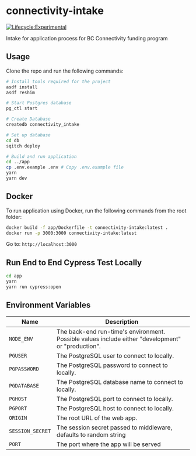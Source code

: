 # connectivity-intake

[![Lifecycle:Experimental](https://img.shields.io/badge/Lifecycle-Experimental-339999)](<Redirect-URL>)

Intake for application process for BC Connectivity funding program

## Usage
Clone the repo and run the following commands:
```bash
# Install tools required for the project
asdf install
asdf reshim

# Start Postgres database
pg_ctl start

# Create Database
createdb connectivity_intake

# Set up database
cd db
sqitch deploy

# Build and run application
cd ../app
cp .env.example .env # Copy .env.example file
yarn
yarn dev
```
## Docker
To run application using Docker, run the following commands from the root folder:
```bash
docker build -f app/Dockerfile -t connectivity-intake:latest .
docker run -p 3000:3000 connectivity-intake:latest
```
Go to: `http://localhost:3000`

## Run End to End Cypress Test Locally
```bash
cd app
yarn
yarn run cypress:open
```
## Environment Variables

| Name             | Description                                                                                       |
|------------------|---------------------------------------------------------------------------------------------------|
| `NODE_ENV`       | The back-end run-time's environment. Possible values include either "development" or "production".|
| `PGUSER`         | The PostgreSQL user to connect to locally.                                                        |
| `PGPASSWORD`     | The PostgreSQL password to connect to locally.                                                    |
| `PGDATABASE`     | The PostgreSQL database name to connect to locally.                                               |
| `PGHOST`         | The PostgreSQL port to connect to locally.                                                        |
| `PGPORT`         | The PostgreSQL host to connect to locally.                                                        |
| `ORIGIN`         | The root URL of the web app.                                                                      |
| `SESSION_SECRET` | The session secret passed to middleware, defaults to random string                                |
| `PORT`           | The port where the app will be served                                                             |
